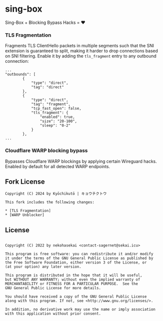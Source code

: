 # sing-box
Sing-Box + Blocking Bypass Hacks = ❤️

### TLS Fragmentation
Fragments TLS ClientHello packets in multiple segments such that the SNI extension is guaranteed to split, making it harder to drop connections based on SNI filtering.
Enable it by adding the `tls_fragment` entry to any outbound connection:

```
...
"outbounds": [
        {
            "type": "direct",
            "tag": "direct"
        },
        {
            "type": "direct",
            "tag": "fragment",
            "tcp_fast_open": false,
            "tls_fragment": {
                "enabled": true,
                "size": "20-100",
                "sleep": "0-2"
            }
        },
...
```

### Cloudflare WARP blocking bypass
Bypasses Cloudflare WARP blockings by applying certain Wireguard hacks.
Enabled by default for all detected WARP endpoints.


## Fork License
```
Copyright (C) 2024 by Kyōchikutō | キョウチクトウ 

This fork includes the following changes:

* [TLS Fragmentation]
* [WARP Unblocker]
```

## License

```

Copyright (C) 2022 by nekohasekai <contact-sagernet@sekai.icu>

This program is free software: you can redistribute it and/or modify
it under the terms of the GNU General Public License as published by
the Free Software Foundation, either version 3 of the License, or
(at your option) any later version.

This program is distributed in the hope that it will be useful,
but WITHOUT ANY WARRANTY; without even the implied warranty of
MERCHANTABILITY or FITNESS FOR A PARTICULAR PURPOSE.  See the
GNU General Public License for more details.

You should have received a copy of the GNU General Public License
along with this program. If not, see <http://www.gnu.org/licenses/>.

In addition, no derivative work may use the name or imply association
with this application without prior consent.
```


